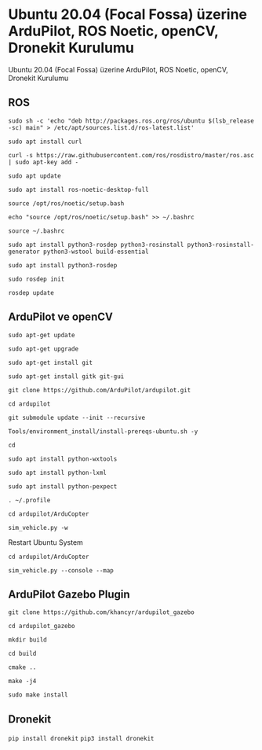 # Ubuntu 20.04 (Focal Fossa) üzerine ArduPilot, ROS Noetic, openCV, Dronekit Kurulumu
Ubuntu 20.04 (Focal Fossa) üzerine ArduPilot, ROS Noetic, openCV, Dronekit Kurulumu

## ROS

`sudo sh -c 'echo "deb http://packages.ros.org/ros/ubuntu $(lsb_release -sc) main" > /etc/apt/sources.list.d/ros-latest.list'`

`sudo apt install curl`

`curl -s https://raw.githubusercontent.com/ros/rosdistro/master/ros.asc | sudo apt-key add -
`

`sudo apt update
`

`sudo apt install ros-noetic-desktop-full
`

`source /opt/ros/noetic/setup.bash
`

`echo "source /opt/ros/noetic/setup.bash" >> ~/.bashrc
`


`source ~/.bashrc
`

`sudo apt install python3-rosdep python3-rosinstall python3-rosinstall-generator python3-wstool build-essential
`


`sudo apt install python3-rosdep
`


`sudo rosdep init
`

`rosdep update`


## ArduPilot ve openCV
`sudo apt-get update`

`sudo apt-get upgrade`

`sudo apt-get install git`

`sudo apt-get install gitk git-gui`

`git clone https://github.com/ArduPilot/ardupilot.git`

`cd ardupilot`

`git submodule update --init --recursive`

`Tools/environment_install/install-prereqs-ubuntu.sh -y`

`cd`

`sudo apt install python-wxtools`

`sudo apt install python-lxml`

`sudo apt install python-pexpect`

`. ~/.profile`

`cd ardupilot/ArduCopter`

`sim_vehicle.py -w`

Restart Ubuntu System

`cd ardupilot/ArduCopter`

`sim_vehicle.py --console --map`

## ArduPilot Gazebo Plugin

`git clone https://github.com/khancyr/ardupilot_gazebo`

`cd ardupilot_gazebo`

`mkdir build`

`cd build`

`cmake ..`

`make -j4`

`sudo make install`

## Dronekit

`pip install dronekit`
`pip3 install dronekit`




